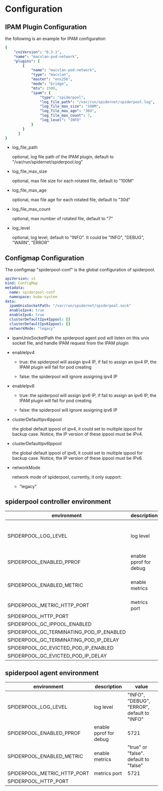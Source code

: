 # Configuration

## IPAM Plugin Configuration

the following is an example for IPAM configuration

```yaml
{
    "cniVersion": "0.3.1",
    "name": "macvlan-pod-network",
    "plugins": [
        {
            "name": "macvlan-pod-network",
            "type": "macvlan",
            "master": "ens256",
            "mode": "bridge",
            "mtu": 1500,
            "ipam": {
                "type": "spiderpool",
                "log_file_path": "/var/run/spidernet/spiderpool.log",
                "log_file_max_size": "100M",
                "log_file_max_age": "30d",
                "log_file_max_count": 7,
                "log_level": "INFO"
            }
        }
      ]
}
```

* log_file_path

    optional, log file path of the IPAM plugin, default to "/var/run/spidernet/spiderpool.log"

* log_file_max_size

    optional, max file size for each rotated file, default to "100M"

* log_file_max_age

    optional, max file age for each rotated file, default to "30d"

* log_file_max_count

    optional, max number of rotated file, default to "7"

* log_level

    optional, log level, default to "INFO". It could be "INFO", "DEBUG", "WARN", "ERROR"

## Configmap Configuration

The configmap "spiderpool-conf" is the global configuration of spiderpool.

```yaml
apiVersion: v1
kind: ConfigMap
metadata:
  name: spiderpool-conf
  namespace: kube-system
data:
  ipamUnixSocketPath: "/var/run/spidernet/spiderpool.sock"
  enableIpv4: true
  enableIpv6: true
  clusterDefaultIpv4Ippool: []
  clusterDefaultIpv6Ippool: []
  networkMode: "legacy"
```

* ipamUnixSocketPath
    the spiderpool agent pod will listen on this unix socket file, and handle IPAM request from the IPAM plugin

* enableIpv4

  * true: the spiderpool will assign ipv4 IP, if fail to assign an ipv4 IP, the IPAM plugin will fail for pod creating
  
  * false: the spiderpool will ignore assigning ipv4 IP

* enableIpv6

  * true: the spiderpool will assign ipv6 IP, if fail to assign an ipv6 IP, the IPAM plugin will fail for pod creating

  * false: the spiderpool will ignore assigning ipv6 IP

* clusterDefaultIpv4Ippool

    the global default ippool of ipv4, it could set to multiple ippool for backup case. Notice, the IP version of these ippool must be IPv4.

* clusterDefaultIpv6Ippool

    the global default ippool of ipv6, it could set to multiple ippool for backup case. Notice, the IP version of these ippool must be IPv6.

* networkMode

    network mode of spiderpool, currently, it only support:

  * "legacy"

## spiderpool controller environment

| environment                              | description            | value                                       |
|------------------------------------------|------------------------|---------------------------------------------|
| SPIDERPOOL_LOG_LEVEL                     | log level              | "INFO", "DEBUG", "ERROR", default to "INFO" |
| SPIDERPOOL_ENABLED_PPROF                 | enable pprof for debug | 5721                                        |                             |
| SPIDERPOOL_ENABLED_METRIC                | enable metrics         | "true" or "false". default to "false"       |
| SPIDERPOOL_METRIC_HTTP_PORT              | metrics port           | 5721                                        |
| SPIDERPOOL_HTTP_PORT                     |                        |                                             |
| SPIDERPOOL_GC_IPPOOL_ENABLED             |                        |                                             |
| SPIDERPOOL_GC_TERMINATING_POD_IP_ENABLED |                        |                                             |
| SPIDERPOOL_GC_TERMINATING_POD_IP_DELAY   |                        |                                             |
| SPIDERPOOL_GC_EVICTED_POD_IP_ENABLED     |                        |                                             |
| SPIDERPOOL_GC_EVICTED_POD_IP_DELAY       |                        |                                             |

## spiderpool agent environment

| environment                 | description            | value                                       |
|-----------------------------|------------------------|---------------------------------------------|
| SPIDERPOOL_LOG_LEVEL        | log level              | "INFO", "DEBUG", "ERROR", default to "INFO" |
| SPIDERPOOL_ENABLED_PPROF    | enable pprof for debug | 5721                                        |                             |
| SPIDERPOOL_ENABLED_METRIC   | enable metrics         | "true" or "false". default to "false"       |
| SPIDERPOOL_METRIC_HTTP_PORT | metrics port           | 5721                                        |
| SPIDERPOOL_HTTP_PORT        |                        |                                             |
